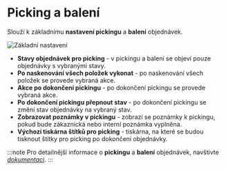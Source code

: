 ﻿---
sidebar_position: 1
---

# Picking a balení
Slouží k základnímu **nastavení pickingu** a **balení** objednávek.

![Základní nastavení](/img/settings/order/order-picking.png)

- **Stavy objednávek pro picking** - v pickingu a balení se objeví pouze objednávky s vybranými stavy.
- **Po naskenování všech položek vykonat** - po naskenování všech položek se provede vybraná akce.
- **Akce po dokončení pickingu** - po dokončení pickingu se provede vybraná akce.
- **Po dokončení pickingu přepnout stav** - po dokončení pickingu se změní stav objednávky na vybraný stav.
- **Zobrazovat poznámky v pickingu** - zobrazí se poznámky k pickingu, pokud bude zákaznická nebo interní poznámka vyplněna.
- **Výchozí tiskárna štítků pro picking** - tiskárna, na které se budou tisknout štítky pro picking po dokončení objednávky.


:::note 
Pro detailnější informace o **pickingu** a **balení** objednávek, navštivte *[dokumentaci](/docs/documentation/orders/order-picking)*.
:::